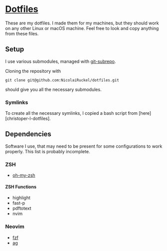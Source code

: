 # [Dotfiles][dotfiles]

These are my dotfiles. I made them for my machines, but they should work on any
other Linux or macOS machine. Feel free to look and copy anything from these
files.

## Setup

I use various submodules, managed with [git-subrepo][git-subrepo].

Cloning the repository with

    git clone git@github.com:NicolaiRuckel/dotfiles.git

should give you all the necessary submodules.

### Symlinks

To create all the necessary symlinks, I copied a bash script from
[here][christoper-l-dotfiles].

## Dependencies

Software I use, that may need to be present for some configurations to work
properly. This list is probably incomplete.

### ZSH

* [oh-my-zsh](https://ohmyz.sh/)

#### ZSH Functions

* highlight
* fast-p
* pdftotext
* nvim

### Neovim

* [fzf](https://github.com/junegunn/fzf)
* [ag](https://github.com/ggreer/the_silver_searcher)

[dotfiles]: https://github.com/NicolaiRuckel/dotfiles
[git-subrepo]: https://github.com/ingydotnet/git-subrepo
[christopher-l-dotfiles]: https://github.com/christopher-l/dotfiles/blob/master/deploy.sh
[nord-gnome-terminal]: https://github.com/arcticicestudio/nord-gnome-terminal

